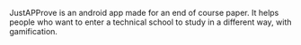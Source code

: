 JustAPProve is an android app made for an end of course paper.
It helps people who want to enter a technical school to study in a different way, with gamification.
